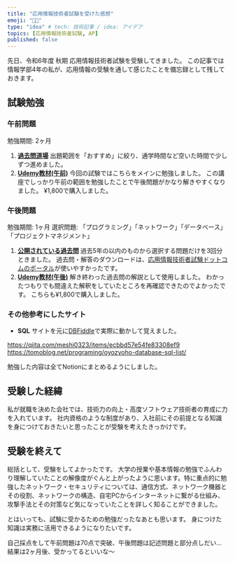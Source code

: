 ```yaml
---
title: "応用情報技術者試験を受けた感想"
emoji: "🧑‍🏫"
type: "idea" # tech: 技術記事 / idea: アイデア
topics: [応用情報技術者試験, AP]
published: false
---
```

先日、令和6年度 秋期 応用情報技術者試験を受験してきました。
この記事では情報学部4年の私が、応用情報の受験を通して感じたことを備忘録として残しておきます。
## 試験勉強
### 午前問題
勉強期間: 2ヶ月
1. **[過去問道場](https://www.ap-siken.com/apkakomon.php)**
出題範囲を「おすすめ」に絞り、通学時間など空いた時間で少しずつ進めました。
2. **[Udemy教材(午前)](https://www.udemy.com/share/1066Oc3@ORwitZMjEamOhxcqI59iat4At-tJdYMQzNLpT591ulgoN9Nffj6uQnpxeBO90Zcf7g==/)**
今回の試験ではこちらをメインに勉強しました。
この講座でしっかり午前の範囲を勉強したことで午後問題がかなり解きやすくなりました。
¥1,800で購入しました。
### 午後問題
勉強期間: 1ヶ月
選択問題: 「プログラミング」「ネットワーク」「データベース」「プロジェクトマネジメント」
1. **[公開されている過去問](https://www.ipa.go.jp/shiken/mondai-kaiotu)**
過去5年の以内のものから選択する問題だけを3回分ときました。
過去問・解答のダウンロードは、[応用情報技術者試験ドットコムのポータル](https://www.ap-siken.com/index_pm.html)が使いやすかったです。
2. **[Udemy教材(午後)](https://www.udemy.com/share/106uke3@E7gCCwm-t2Ulu_64UFIqDXppKzStQMuIiZ2_CB3_1RaSLH2ODeIRAK8PF3lfAIbKiA==/)**
解き終わった過去問の解説として使用しました。
わかったつもりでも間違えた解釈をしていたところを再確認できたのでよかったです。
こちらも¥1,800で購入しました。

### その他参考にしたサイト
- **SQL**
サイトを元に[DBFiddle](https://www.db-fiddle.com/)で実際に動かして覚えました。

https://qiita.com/meshi0323/items/ecbbd57e54fe83308ef9
https://tomoblog.net/programing/oyozyoho-database-sql-list/

勉強した内容は全てNotionにまとめるようにしました。
## 受験した経緯
私が就職を決めた会社では、技術力の向上・高度ソフトウェア技術者の育成に力を入れています。
社内資格のような制度があり、入社前にその前提となる知識を身につけておきたいと思ったことが受験を考えたきっかけです。
## 受験を終えて
総括として、受験をしてよかったです。
大学の授業や基本情報の勉強でふんわり理解していたことの解像度がぐんと上がったように思います。特に重点的に勉強したネットワーク・セキュリティについては、通信方式、ネットワーク機器とその役割、ネットワークの構造、自宅PCからインターネットに繋がる仕組み、攻撃手法とその対策など気になっていたことを詳しく知ることができました。

とはいっても、試験に受かるための勉強だったなあとも思います。
身につけた知識は実務に活用できるようになりたいです。

自己採点をして午前問題は70点で突破、午後問題は記述問題と部分点しだい...
結果は2ヶ月後、受かってるといいな〜
